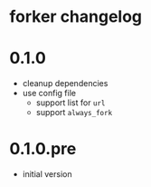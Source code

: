# forker changelog

# 0.1.0

- cleanup dependencies
- use config file
  - support list for `url`
  - support `always_fork`

# 0.1.0.pre

- initial version
